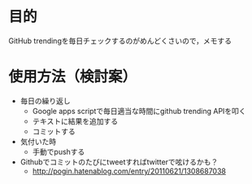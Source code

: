 # 目的
GitHub trendingを毎日チェックするのがめんどくさいので，メモする

# 使用方法（検討案）
- 毎日の繰り返し
  - Google apps scriptで毎日適当な時間にgithub trending APIを叩く
  - テキストに結果を追加する
  - コミットする
- 気付いた時
  - 手動でpushする
- Githubでコミットのたびにtweetすればtwitterで呟けるかも？
  - http://pogin.hatenablog.com/entry/20110621/1308687038
